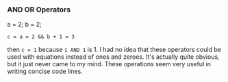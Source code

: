 ### AND OR Operators
a = 2;
b = 2;

`c = a = 2 && b + 1 = 3`

then `c = 1` because `1 AND 1` is 1.
I had no idea that these operators could be used with equations instead of ones and zeroes.
It's actually quite obvious, but it just never came to my mind.
These operations seem very useful in writing concise code lines.
